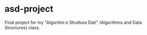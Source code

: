 # asd-project
Final project for my "Algoritmi e Strutture Dati" (Algorithms and Data Structures) class. 
